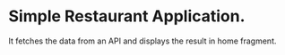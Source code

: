 # Simple Restaurant Application.

It fetches the data from an API and displays the result in home fragment.


